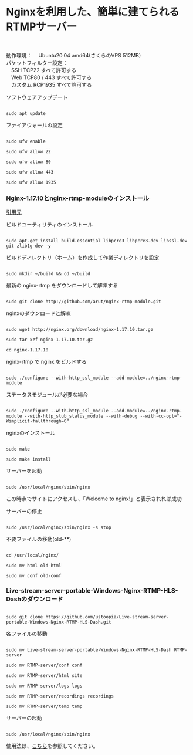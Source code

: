 <h1>Nginxを利用した、簡単に建てられるRTMPサーバー</h1>
<br />
<p>
動作環境：
　Ubuntu20.04 amd64(さくらのVPS 512MB)
<br/>
パケットフィルター設定：
<br/>
　SSH TCP22 すべて許可する
<br/>
　Web TCP80 / 443 すべて許可する
<br/>
　カスタム RCP1935 すべて許可する
</p>

ソフトウェアアップデート

```

sudo apt update

```

ファイアウォールの設定

```

sudo ufw enable

sudo ufw allow 22

sudo ufw allow 80

sudo ufw allow 443

sudo ufw allow 1935

```

<h3>
  Nginx-1.17.10とnginx-rtmp-moduleのインストール
</h3>
<p>
  <a href="https://github.com/arut/nginx-rtmp-module/wiki/Getting-started-with-nginx-rtmp#set-up-live-streaming">引用元</a>
</p>

ビルドユーティリティのインストール

```

sudo apt-get install build-essential libpcre3 libpcre3-dev libssl-dev git zlib1g-dev -y

```

ビルドディレクトリ（ホーム）を作成して作業ディレクトリを設定

```

sudo mkdir ~/build && cd ~/build

```

最新の nginx-rtmp をダウンロードして解凍する

```

sudo git clone http://github.com/arut/nginx-rtmp-module.git

```

nginxのダウンロードと解凍

```

sudo wget http://nginx.org/download/nginx-1.17.10.tar.gz

sudo tar xzf nginx-1.17.10.tar.gz

cd nginx-1.17.10

```

nginx-rtmp で nginx をビルドする

```

sudo ./configure --with-http_ssl_module --add-module=../nginx-rtmp-module

```

ステータスモジュールが必要な場合

```

sudo ./configure --with-http_ssl_module --add-module=../nginx-rtmp-module --with-http_stub_status_module --with-debug --with-cc-opt="-Wimplicit-fallthrough=0"

```

nginxのインストール

```

sudo make

sudo make install

```

サーバーを起動

```

sudo /usr/local/nginx/sbin/nginx

```

<p>
  この時点でサイトにアクセスし、「Welcome to nginx!」と表示されれば成功
</p>

サーバーの停止

```

sudo /usr/local/nginx/sbin/nginx -s stop

```

不要ファイルの移動(old-**)

```

cd /usr/local/nginx/

sudo mv html old-html

sudo mv conf old-conf

```

<h3>
  Live-stream-server-portable-Windows-Nginx-RTMP-HLS-Dashのダウンロード
</h3>

```

sudo git clone https://github.com/ustoopia/Live-stream-server-portable-Windows-Nginx-RTMP-HLS-Dash.git

```

各ファイルの移動

```

sudo mv Live-stream-server-portable-Windows-Nginx-RTMP-HLS-Dash RTMP-server

sudo mv RTMP-server/conf conf

sudo mv RTMP-server/html site

sudo mv RTMP-server/logs logs

sudo mv RTMP-server/recordings recordings

sudo mv RTMP-server/temp temp

```

サーバーの起動

```

sudo /usr/local/nginx/sbin/nginx

```

使用法は、<a href="https://github.com/ustoopia/Live-stream-server-portable-Windows-Nginx-RTMP-HLS-Dash">こちら</a>を参照してください。

